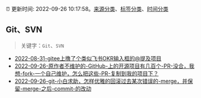 :alarm_clock: 更新时间: 2022-09-26 10:17:58。[来源分类](../README.md)、[标签分类](../TAGS.md)、[时间分类](../TIMELINE.md)

## Git、SVN


> 关键字：`Git`、`SVN`



- [2022-08-31-gitee上撸了个类似飞书OKR输入框的@提及项目](https://www.zhangxinxu.com/wordpress/2022/08/gitee-feishu-okr-at-mention/) 
- [2022-09-26-原作者不维护的-GitHub-上的开源项目有几百个-PR-没合，我想-fork-一个自己维护，怎么把这些-PR-复制到我的项目下？](https://www.v2ex.com/t/883096) 
- [2022-09-26-git-小白求助，怎样优雅的回滚过去某次错误的-merge，并保留-merge-之后-commit-的改动](https://www.v2ex.com/t/883095) 